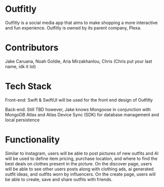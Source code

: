 # Outfitly
Outfitly is a social media app that aims to make shopping a more interactive and fun experience. Outfitly is owned by its parent company, Plexa.

# Contributors
Jake Caruana, Noah Goldie, Aria Mirzakhanlou, Chris (Chris put your last name, idk it lol)

# Tech Stack
Front-end: Swift & SwiftUI will be used for the front end design of Outfitly

Back-end: Still TBD however, Jake knows Mongoose in conjunction with MongoDB Atlas and Atlas Device Sync (SDK) for database management and local persistence

# Functionality
Similar to Instagram, users will be able to post pictures of new outfits and AI will be used to define item pricing, purchase location, and where to find the best deals on clothes present in the picture.
On the discover page, users will be able to see other users posts along with clothing ads, ai generated outfit ideas, and outfits worn by influencers.
On the create page, users will be able to create, save and share outfits with friends.

